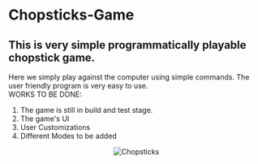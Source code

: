 # Chopsticks-Game
## This is very simple programmatically playable chopstick game. <br>
Here we simply play against the computer using simple commands. The user friendly program is very easy to use.<br>
WORKS TO BE DONE:
1. The game is still in build and test stage. <br>
2. The game's UI
3. User Customizations
4. Different Modes to be added

  <div align='center'>
    <img src="https://www.wikihow.com/images/thumb/2/24/Play-Chopsticks-Step-12.jpg/v4-460px-Play-Chopsticks-Step-12.jpg" alt='Chopsticks'>
  </div>
